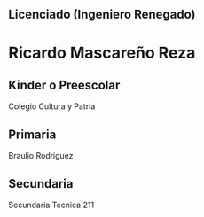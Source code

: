 ## Licenciado (Ingeniero Renegado)
# Ricardo Mascareño Reza

## Kinder o Preescolar
Colegio Cultura y Patria

## Primaria
Braulio Rodriguez

## Secundaria
Secundaria Tecnica 211